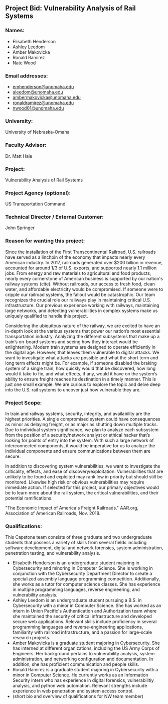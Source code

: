 ## Project Bid: Vulnerability Analysis of Rail Systems

### Names:
* Elisabeth Henderson
* Ashley Leedom
* Amber Makovicka
* Ronald Ramirez
* Nate Wood

### Email addresses:
* emhenderson@unomaha.edu
* aleedom@unomaha.edu
* ambermakovicka@unomaha.edu
* ronaldramirez@unomaha.edu
* nwood01@unomaha.edu

### University:			
University of Nebraska-Omaha

### Faculty Advisor:		
Dr. Matt Hale

### Project:			
Vulnerability Analysis of Rail Systems 

### Project Agency (optional):	
US Transportation Command

### Technical Director / External Customer: 	
John Springer	

### Reason for wanting this project:

Since the installation of the First Transcontinental Railroad, U.S. railroads have served as a linchpin of the economy that impacts nearly every American industry.  In 2017, railroads generated over $200 billion in revenue, accounted for around 1/3 of U.S. exports, and supported nearly 1.1 million jobs.  From energy and raw materials to agricultural and food products, nearly every cornerstone of American business is supported by our nation's railway systems (cite). Without railroads, our access to fresh food, clean water, and affordable electricity would be compromised. If someone were to cripple our railroad systems, the fallout would be catastrophic. Our team recognizes the crucial role our railways play in maintaining critical U.S. infrastructure. Our previous experience working with railways, maintaining large networks, and detecting vulnerabilities in complex systems make us uniquely qualified to handle this project. 

Considering the ubiquitous nature of the railway, we are excited to have an in-depth look at the various systems that power our nation’s most essential transportation industry. Analyzing the different subsystems that make up a train’s on-board systems and seeing how they interact would be enlightening. Modern train systems are designed to operate efficiently in the digital age. However, that leaves them vulnerable to digital attacks. We want to investigate what attacks are possible and what the short term and long term effects might be. For example, if someone disabled the braking system of a single train, how quickly would that be discovered, how long would it take to fix, and what effects, if any, would it have on the system’s ability to ensure freight reaches its destination in a timely manner. This is just one small example. We are curious to explore the topic and delve deep into the U.S. rail systems to uncover just how vulnerable they are.

### Project Scope:

In train and railway systems, security, integrity, and availability are the highest priorities. A single compromised system could have consequences as minor as delaying freight, or as major as shutting down multiple tracks. Due to individual system significance, we plan to analyze each subsystem from the position of a security/network analyst or ethical hacker that’s looking for points of entry into the system. With such a large network of interconnected components, it would be imperative for us to analyze the individual components and ensure communications between them are secure.

In addition to discovering system vulnerabilities, we want to investigate the criticality, effects, and ease of discovery/exploitation. Vulnerabilities that are unlikely to be found and exploited may rank low in priority but should still be monitored. Likewise high risk or obvious vulnerabilities may require immediate action. If selected for this project, our primary objectives would be to learn more about the rail system, the critical vulnerabilities, and their potential ramifications. 


"The Economic Impact of America's Freight Railroads." AAR.org, Association of American Railroads, Nov. 2018.

### Qualifications:

This Capstone team consists of three graduate and two undergraduate students that possess a variety of skills from several fields including software development, digital and network forensics, system administration, penetration testing, and vulnerability analysis.  
* Elisabeth Henderson is an undergraduate student majoring in Cybersecurity and minoring in Computer Science. She is working in conjunction with the Cybersecurity Department Director to create a specialized assembly language programming competition. Additionally, she works as a tutor for computer science classes. She has experience in multiple programming languages, reverse engineering, and vulnerability analysis.
* Ashley Leedom is an undergraduate student pursuing a B.S. in Cybersecurity with a minor in Computer Science.  She has worked as an intern in Union Pacific's Authentication and Authorization team where she maintained the security of critical infrastructure and developed secure web applications. Relevant skills include proficiency in several programming languages and reverse-engineering applications, familiarity with railroad infrastructure, and a passion for large-scale research projects.  
* Amber Makovicka is a graduate student majoring in Cybersecurity. She has interned at different organizations, including the US Army Corps of Engineers. Her background pertains to vulnerability analysis, system administration, and networking configuration and documentation. In addition, she has proficient communication and people skills. 
* Ronald Ramirez is a graduate student majoring in Cybersecurity with a minor in Computer Science. He currently works as an Information Security intern who has experience in digital forensics, vulnerabilitiy analysis, and python web automation. Relevant strengths include experience in web penetration and system access control.
* (short bio and overview of qualifications for NW team member)

